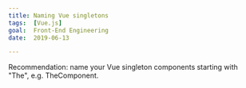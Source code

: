 ```yaml
---
title: Naming Vue singletons
tags:  [Vue.js]
goal:  Front-End Engineering
date:  2019-06-13

---
```


Recommendation: name your Vue singleton components starting with "The", e.g. TheComponent.
